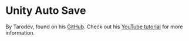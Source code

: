 # Unity Auto Save
By Tarodev, found on his [GitHub](https://github.com/mrstruijk/AutoSave).
Check out his [YouTube tutorial](https://www.youtube.com/watch?v=q0ZDlhPs8mU) for more information.
